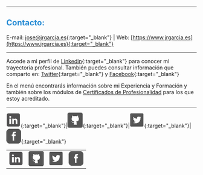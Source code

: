 
<hr size="5px" color="#268BD4" />

<p><h2><span style="color:#268BD4">Contacto:</span></h2></p>

E-mail: [jose@jrgarcia.es](mailto:jose@jrgarcia.es){:target="_blank"} | Web: [https://www.jrgarcia.es](https://www.jrgarcia.es){:target="_blank"}  

<hr size="5px" color="#268BD4" />

Accede a mi perfil de [Linkedin](https://www.linkedin.com/in/joseramongg){:target="_blank"} para conocer mi trayectoria profesional. También puedes consultar información que comparto en: [Twitter](https://twitter.com/joseramongg){:target="_blank"} y [Facebook](https://www.facebook.com/joseramon.garcia.3382/){:target="_blank"}  

En el menú encontrarás información sobre mi Experiencia y Formación y también sobre los módulos de [Certificados de Profesionalidad](docencia.md) para los que estoy acreditado.  

<hr size="5px" color="#268BD4" />


[![](linkedin.png)](https://www.linkedin.com/in/joseramongg){:target="_blank"}|[![](github.png)](https://github.com/joseramongg){:target="_blank"}|[![](twitter.png)](https://twitter.com/joseramongg){:target="_blank"}|[![](facebook.png)](https://www.facebook.com/joseramon.garcia.3382){:target="_blank"}


<table border="0" width="95%" height="auto"><tr>
<td><center><a href="https://www.linkedin.com/in/joseramongg"><img src="linkedin.png" border="0"></center></td>
<td><center><img src="github.png" border="0"></center></td>
<td><center><img src="twitter.png" border="0"></center></td>
<td><center><img src="facebook.png" border="0"></center></td>
</tr></table>

